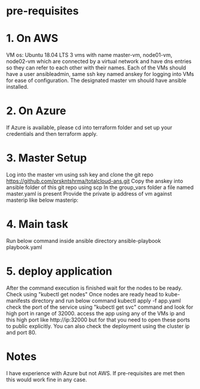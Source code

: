 # pre-requisites
# 1. On AWS
VM os: Ubuntu 18.04 LTS
3 vms with name master-vm, node01-vm, node02-vm which are connected by a virtual network and have dns entries so they can refer to each other with their names.
Each of the VMs should have a user ansibleadmin, same ssh key named anskey for logging into VMs for ease of configuration.
The designated master vm should have ansible installed.

# 2. On Azure
If Azure is available, please cd into terraform folder and set up your credentials and then terraform apply.

# 3. Master Setup
Log into the master vm using ssh key and clone the git repo https://github.com/prskntshrma/totalcloud-ans.git
Copy the anskey into ansible folder of this git repo using scp
In the group_vars folder a file named master.yaml is present
Provide the private ip address of vm against masterip like below
masterip: <private ip address>


# 4. Main task
Run below command inside ansible directory
ansible-playbook playbook.yaml

# 5. deploy application
After the command execution is finished wait for the nodes to be ready. Check using  "kubectl get nodes"
Once nodes are ready head to kube-manifests directory and run below command
kubectl apply -f app.yaml
check the port of the service using "kubectl get svc" command and look for high port in range of 32000.
access the app using any of the VMs ip and this high port like http://ip:32000 but for that you need to open these ports to public explicitly. You can also check the deployment using the cluster ip and port 80.
# Notes
I have experience with Azure but not AWS. If pre-requisites are met then this would work fine in any case.
